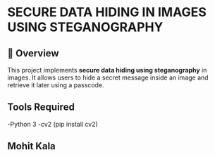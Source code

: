 # **SECURE DATA HIDING IN IMAGES USING STEGANOGRAPHY**

## 📌 **Overview**
This project implements **secure data hiding using steganography** in images. It allows users to hide a secret message inside an image and retrieve it later using a passcode.  

## **Tools Required**
-Python 3
-cv2 (pip install cv2)

## **Mohit Kala**
